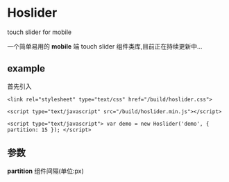 # Hoslider

touch slider for mobile

一个简单易用的 **mobile** 端 touch slider 组件类库,目前正在持续更新中...

## example

首先引入

`<link rel="stylesheet" type="text/css" href="/build/hoslider.css">`

`<script type="text/javascript" src="/build/hoslider.min.js"></script>`

`<script type="text/javascript">
var demo = new Hoslider('demo', {
	partition: 15
});
</script>`

## 参数

**partition** 组件间隔(单位:px)

